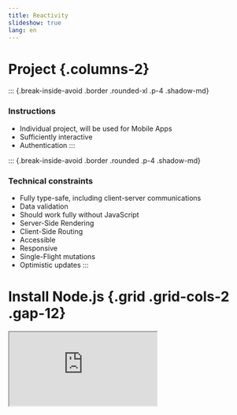 ```yaml
---
title: Reactivity
slideshow: true
lang: en
---
```


# Project {.columns-2}

::: {.break-inside-avoid .border .rounded-xl .p-4 .shadow-md}
### Instructions

- Individual project, will be used for Mobile Apps
- Sufficiently interactive
- Authentication
:::

::: {.break-inside-avoid .border .rounded .p-4 .shadow-md}
### Technical constraints

- Fully type-safe, including client-server communications
- Data validation
- Should work fully without JavaScript
- Server-Side Rendering
- Client-Side Routing
- Accessible
- Responsive
- Single-Flight mutations
- Optimistic updates
:::

# Install Node.js {.grid .grid-cols-2 .gap-12}

<Iframe src="https://nodejs.org/en" class="w-full h-full border rounded-xl shadow-xl" />

::: col
### Instructions

- Go to <https://nodejs.org/>
- Download Node.js (LTS version)

:::: info
Node.js is a JavaScript interpreter.
It allows your computer to understand and run JavaScript (outside of the browser).
::::
:::

# Solid JS {.grid .grid-cols-2 .gap-12}

::::: col
To install

``` bash
cd Documents/ECAM/4MIN/web-architecture
npx degit solidjs/templates/ts-tailwindcss my-first-solid-project
```

Then, open `my-first-solid-project` with Visual Code.

- [Tutorial](https://www.solidjs.com/tutorial/introduction_basics)
- [SolidJS in 100 seconds](https://www.youtube.com/watch?v=hw3Bx5vxKl0)
:::::

::::: col
::: question
Why SolidJS?
:::

- Modern
- Syntaxically similar to React
- Easier to explain how it works (no virtual DOM, automatic dependency tracking)
- Primitive based, allows for incremental approach

::: question
What if I want to use something else?
:::

- [React + Next](https://nextjs.org)
- [React + TanStack Start](https://tanstack.com/start/latest) (beta)
- [Svelte + SvelteKit](https://svelte.dev)
- [Qwik + Qwikcity](https://qwik.dev/docs/qwikcity/)
- [Angular + Analog](https://analogjs.org/)
:::::

# TypeScript

<Iframe src="https://www.typescriptlang.org/docs/handbook/typescript-in-5-minutes.html" class="w-full h-full border rounded-xl shadow" />

# Signals {.columns-2}

::::: break-inside-avoid
::: {.definition title="Signal"}
A **signal** is a piece of reactive data,
which when changed,
triggers updates to any parts of your application that depends on it.
:::

::: {.border .rounded-xl .shadow .mx-8 .px-8}
A useful analogy is that of an Excel document.
Changing a cell retriggers calculations,
like below

```javascript {.run framework="solid" hideEditor=true}
import { createSignal } from 'solid-js'

function App() {
  const [cell1, setCell1] = createSignal(13)
  const [cell2, setCell2] = createSignal(17)
  const average = () => (parseInt(cell1()) + parseInt(cell2())) * 5 / 2
  return (
    <table>
      <thead>
        <tr>
          <th>Web (20)</th>
          <th>Mobile</th>
          <th>Average</th>
        </tr>
      </thead>
      <tbody>
        <tr>
          <td>
            <input type="number" value={cell1()} onInput={e => setCell1(e.target.value)} />
          </td>
          <td>
            <input type="number" value={cell2()} onInput={e => setCell2(e.target.value)} />
          </td>
          <td>{average()} %</td>
        </tr>
      </tbody>
    </table>
  )
}
```

The two input fields use a **signal** under the hood,
while the average is a **derived value** from those signals.
When a signal changes,
so does its derived values.
:::
:::::

::::: break-inside-avoid
In SolidJS, signals are created via **createSignal**,
which returns an array of two elements:
a getter and a setter.

$$
\mathtt{const}\, [
\underbrace{\mathtt{value}}_{\text{getter}},\
\underbrace{\mathtt{setValue}}_{\text{setter}}
] = \mathtt{createSignal}
\underbrace{\mathtt{<number>}}_{\text{type hint}}
(\underbrace{\mathtt{'hello'}}_{\text{initial value}})
$$

The type annotation is often not necessary
and can be inferred by TypeScript.

::: example
```javascript {.run}
import { createSignal } from 'solid-js'

const [count, setCount] = createSignal(0)
for (let i = 1; i <= 5; i++) {
  setCount(i)
  console.log('Count is now', count())
}
```
:::
:::::

# Derived state {.columns-2}

::::: break-inside-avoid
::: definition
A **derived value** is a value which is purely calculated from at least one signals.
When a dependent signal change,
the derived value should be recalculated.
:::

As SolidJS signals are functions,
a **derived value** in SolidJS is simply a function
which returns a value directly calculated from a signal.
:::::

::::: break-inside-avoid
```javascript {.run}
import { createSignal } from 'solid-js'

// Signal
const [count, setCount] = createSignal(0)

// Derived
function doubleCount() {
  return count() * 2
}

// Derived (arrow syntax)
const tripleCount = () => count() * 3

// Check they are kept in sync
console.log(count(), doubleCount(), tripleCount())
setCount(5)
console.log(count(), doubleCount(), tripleCount())
```
:::::

# Effects {.grid .grid-cols-2}

::: col
::::: definition
An **effect** is a function that runs whenever its dependent signals change.
:::::

::::: {.grid .grid-cols-2}
:::: col
Effects are used

- To fetch data
- To update the DOM
- To trigger animations
- ...
::::

```javascript {.run framework="solid" hideEditor=true}
import { createSignal, createResource, Show } from 'solid-js'

async function loadPokemonImage(name) {
  const url = 'https://pokeapi.co/api/v2/pokemon/'
  try {
    const res = await fetch(url + name)
    const data = await res.json()
    return data.sprites.other['official-artwork']['front_default']
  } catch {
    return ''
  }
}

function App() {
  const [name, setName] = createSignal('pikachu')
  const [src] = createResource(name, loadPokemonImage)
  return (
    <>
      <p><input value={name()} onInput={e => setName(e.target.value)} /></p>
      <Show when={src()} fallback="Loading..."><img src={src()} width={200} /></Show>
    </>
  )
}
```
:::::

In the Pokemon example,
effects are used

- to synchronise the input value with state value
- to fetch the image and update the DOM every time the Pokemon name changes
:::

::: col
### In SolidJS

`createEffect(fn)` executes `fn` and re-executes it every time
one of the inner signals changes.

```typescript {.run}
import { createEffect, createSignal } from 'solid-js'

const [count, setCount] = createSignal(0)

createEffect(() => {
  // Since this effect contains count(),
  // It will be re-executed every time setCount is called
  console.log('Count is now', count())
})

for (let i = 1; i <= 5; i++) {
  setCount(i)
}
```
:::

# JSX

JSX is a syntax extension to JavaScript
that allows DOM manipulation in a syntax resembling HTML.

- Signals and derived values are automatically updated (via effects)

::::: {.grid .grid-cols-2}
``` javascript
const title = <h1>hello {name()}</h1>
```

```javascript
const title = document.createElement('h1')
createEffect(() => title.textContent = 'hello ' + name())
```
:::::

- Unknown tags become function calls

::::: {.grid .grid-cols-2}
```javascript
<Sidebar prop={value} otherProp={otherValue} />
```

```javascript
Sidebar({ prop: value, otherProp: otherValue })
```
:::::

- Children are passed as attributes

::::: {.grid .grid-cols-2}
```javascript
<Parent parentProp={parentVal}>
  <Child prop={value} />
  <OtherChild />
</Parent>
```
```javascript
Parent({
  parentProp: parentVal,
  children: [Child({ prop: value }), OtherChild]
})
```
:::::

# JSX in practice: differences with HTML

- **Close all tags**:
  use a slash at the end of self-contained tags such as `<img />`.

- **One root element**:
  if you need multiple tags,
  you can wrap them into a *fragment* `<></>`:

::::: {.grid .grid-cols-2}
```javascript
<>
  <Child prop={value} />
  <OtherChild />
</>
```
```javascript
Fragment({
  children: [Child({ prop: value }), OtherChild]
})
```
:::::

- **Use curly braces** for JavaScript expressions
  and **camel case** for attributes,
  e.g. `<input value={name()} onInput={e => setName(e.target.value)} />`

# Components {.w-2--3}

::: {.definition title="JSX Element"}
A **component** is a function which returns JSX.
:::

```typescript {.run framework="solid"}
import { createSignal } from 'solid-js'

type Props = {
  initialValue: number
  increment: number
}

function Counter(props: Props) {
  const [count, setCount] = createSignal(props.initialValue)
  const increase = () => setCount(count() + props.increment)
  return (
    <button onClick={increase}>{count()}</button>
  )
}

const App = () => <Counter initialValue={7} increment={2} />
```

# Children: example

```typescript {.run framework="solid" .grid .grid-cols-2 .gap-12}
import type { JSX } from "solid-js"

type CVLineProps = {
  date: string
  school: string
  title: string
  children: JSXElement
}

const CVLine = (props: CVLineProps) => (
  <div>
    <h3>{props.title} ({props.school}, {props.date})</h3>
    {props.children}
  </div>
)

const App = () => (
  <CVLine date="2023-2025" school="ECAM" title="MEng in Industrial Engineering">
    <ul>
      <li>Grade: <em>cum laude</em></li>
      <li>Favourite class: Web Architecture</li>
    </ul>
  </CVLine>
)
```

# Conditional rendering

```typescript {framework="solid" .run .grid .grid-cols-2 .gap-12}
import { createSignal } from 'solid-js'

function App() {
  const [name, setName] = createSignal('')
  return (
    <>
      <p>What is your name?</p>
      <input value={name()} onInput={e => setName(e.target.value)} />
      <Show when={name()} fallback={<p>No name supplied</p>}>
        <p>Hi {name()}!</p>
      </Show>
    </>
  )
}
```

# Loops

```typescript {framework="solid" .run .grid .grid-cols-2 .gap-12}
import { createSignal, For } from 'solid-js'

function App() {
  const [task, setTask] = createSignal('')
  const [tasks, setTasks] = createSignal<string[]>([])
  function addTask() {
    setTasks([...tasks(), task()])
    setTask('')
  }
  return (
    <>
      <input value={task()} onInput={e => setTask(e.target.value)} />
      <button onClick={addTask}>Submit</button>
      <ul>
        <For each={tasks()}>
          {task => <li>{task}</li>}
        </For>
      </ul>
    </>
  )
}
```

# Styling

When you set up SolidJS,
you also installed **tailwindcss**,


```javascript {.run framework="solid" .grid .grid-cols-2 .gap-12 tailwind=true}
const App = () => (
  <p class="border rounded-xl p-4 shadow-lg hover:bg-slate-100">
    Hello!
  </p>
)
```

- [Official website](https://tailwindcss.com/)
- [Documentation](https://tailwindcss.com/docs/styling-with-utility-classes)
- [Intro to Tailwind in 100 seconds](https://www.youtube.com/watch?v=mr15Xzb1Ook)

# Exercises {.columns-2}

::: exercise
Implement a tic-tac-toe with the following requirements.

- At least two components: `Square`, `Board`
- History of all the moves
- Type safe
:::

::: exercise
Implement the [Wordle](https://www.nytimes.com/games/wordle/index.html) game.
:::

# JavaScript frameworks {.w-1--2}

::: question
What are the benefits and drawbacks of using JavaScript frameworks
to design User Interfaces?
:::

::: warning
This is an exam question.
:::

# Key Idea {.w-1--2}

```typescript
createEffect(function effect() {
  console.log(signal(), 'has changed')
})
```

```dot {.run hideEditor=true}
digraph {
  rankdir = "LR"
  setSignal -> effect
  effect -> signal
}
```

#. `signal()` bust be aware that it is inside `effect`,
   and keep a list of subscribed effects.

#. When calling `setSignal`,
   we need to rerun all the subscribed effects.

# Implementing `createEffect` {.grid .grid-cols-2}

```typescript
const running = []

function createEffect(effect) {
  function wrappedEffect() {
    running.push(wrappedEffect)
    fn()
    running.pop()
  }
  wrappedEffect()
}
```

::: col
- We keep a LIFO stack of running effects (i.e. `running`).
  To know which effect is currently running,
  we can check the element at the top of the stack,
  i.e. `running[running.length - 1]`.

- When creating an effect,
  we change it so that it pushes itself on and off the stack.
:::

# Implementing `createSignal` {.grid .grid-cols-2}

```typescript
function createSignal(value) {
  const subscribers = new Set()
  function getter() {
    if (running) {
      subscribers.add(running[running.length - 1])
    }
    return value
  }
  function setter(newValue) {
    value = newValue
    subscribers.map(effect => effect())
  }
  return [getter, setter]
}
```

::: col
- `createSignal` must return a getter and a setter,
  which will get or set `value`.

- The getter will check if it's running inside an effect.
  If so, it will add it to its subscribers.

  ```typescript
  createEffect(function effect() {
    console.log(signal(), 'has changed')
  })
  ```

  In the example above,
  when `signal()` is executed,
  it is aware of effect
  and adds it to its subscribers.

- When the setter is called,
  it runs all the subscribed effects.
:::

# Prop drilling

# Context
